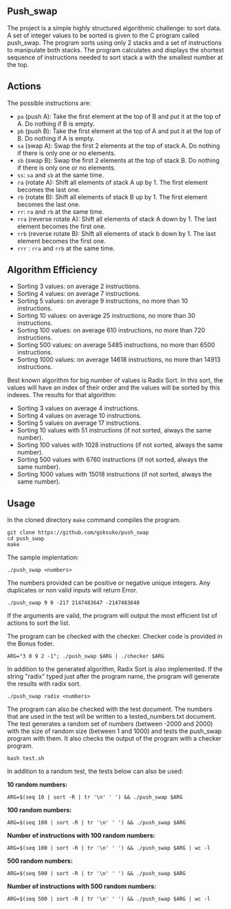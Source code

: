 ## Push_swap

The project is a simple highly structured algorithmic challenge: to sort data.
A set of integer values to be sorted is given to the C program called push_swap. The program sorts using only 2 stacks and a set of instructions to manipulate both stacks.
The program calculates and displays the shortest sequence of instructions needed to sort stack a with the smallest number at the top.

## Actions

The possible instructions are:

* ```pa``` (push A): Take the first element at the top of B and put it at the top of A. Do nothing if B is empty.
* ```pb``` (push B): Take the first element at the top of A and put it at the top of B. Do nothing if A is empty.
* ```sa``` (swap A): Swap the first 2 elements at the top of stack A. Do nothing if there is only one or no elements.
* ```sb``` (swap B): Swap the first 2 elements at the top of stack B. Do nothing if there is only one or no elements.
* ```ss```: ```sa``` and ```sb``` at the same time.
* ```ra``` (rotate A): Shift all elements of stack A up by 1. The first element becomes the last one.
* ```rb``` (rotate B): Shift all elements of stack B up by 1. The first element becomes the last one.
* ```rr```: ```ra``` and ```rb``` at the same time.
* ```rra``` (reverse rotate A): Shift all elements of stack A down by 1. The last element becomes the first one.
* ```rrb``` (reverse rotate B): Shift all elements of stack b down by 1. The last element becomes the first one.
* ```rrr``` : ```rra``` and ```rrb``` at the same time.

## Algorithm Efficiency
 
* Sorting 3 values: on average 2 instructions.
* Sorting 4 values: on average 7 instructions.
* Sorting 5 values: on average 9 instructions, no more than 10 instructions.
* Sorting 10 values: on average 25 instructions, no more than 30 instructions.
* Sorting 100 values: on average 610 instructions, no more than 720 instructions.
* Sorting 500 values: on average 5485 instructions, no more than 6500 instructions.
* Sorting 1000 values: on average 14618 instructions, no more than 14913 instructions.

Best known algorithm for big number of values is Radix Sort. In this sort, the values will have an index of their order and the values will be sorted by this indexes. 
The results for that algorithm:
* Sorting 3 values on average 4 instructions.
* Sorting 4 values on average 10 instructions.
* Sorting 5 values on average 17 instructions.
* Sorting 10 values with 51 instructions (if not sorted, always the same number).
* Sorting 100 values with 1028 instructions (if not sorted, always the same number). 
* Sorting 500 values with 6760 instructions (if not sorted, always the same number).
* Sorting 1000 values with 15018 instructions (if not sorted, always the same number).

## Usage

In the cloned directory ```make``` command compiles the program.

```shell
git clone https://github.com/goksuko/push_swap
cd push_swap
make
```

The sample implentation:

```shell
./push_swap <numbers>
```

The numbers provided can be positive or negative unique integers. Any duplicates or non valid inputs will return Error.

```shell
./push_swap 9 0 -217 2147483647 -2147483648
```

If the arguments are valid, the program will output the most efficient list of actions to sort the list.

The program can be checked with the checker. Checker code is provided in the Bonus foder.

```shell
ARG="3 0 9 2 -1"; ./push_swap $ARG | ./checker $ARG
```

In addition to the generated algorithm, Radix Sort is also implemented. If the string "radix" typed just after the program name, the program will generate the results with radix sort.

```shell
./push_swap radix <numbers>
```

The program can also be checked with the test document. The numbers that are used in the test will be written to a tested_numbers.txt document. The test generates a random set of numbers (between -2000 and 2000) with the size of random size (between 1 and 1000) and tests the push_swap program with them. It also checks the output of the program with a checker program.

```shell
bash test.sh
```

In addition to a random test, the tests below can also be used:

**10 random numbers:**
```shell
ARG=$(seq 10 | sort -R | tr '\n' ' ') && ./push_swap $ARG
```
**100 random numbers:**
```shell
ARG=$(seq 100 | sort -R | tr '\n' ' ') && ./push_swap $ARG
```
**Number of instructions with 100 random numbers:**
```shell
ARG=$(seq 100 | sort -R | tr '\n' ' ') && ./push_swap $ARG | wc -l
```
**500 random numbers:**
```shell
ARG=$(seq 500 | sort -R | tr '\n' ' ') && ./push_swap $ARG
```
**Number of instructions with 500 random numbers:**
```shell
ARG=$(seq 500 | sort -R | tr '\n' ' ') && ./push_swap $ARG | wc -l
```


